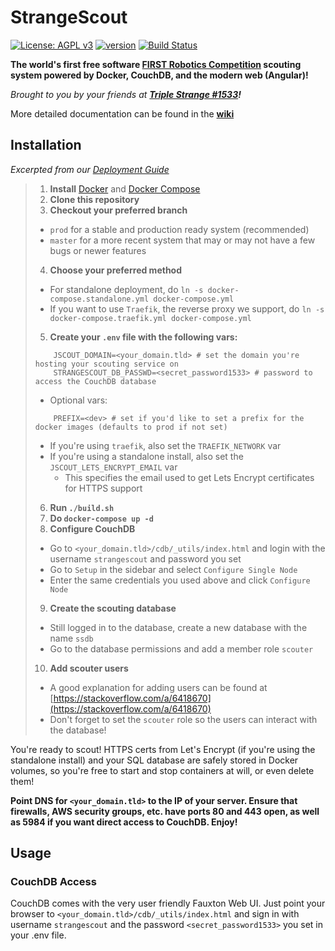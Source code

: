 # StrangeScout

[![License: AGPL v3](https://img.shields.io/badge/License-AGPL%20v3-blue.svg)](https://www.gnu.org/licenses/agpl-3.0)
[![version](https://img.shields.io/github/tag-date/triplestrange/strangescout.svg?label=version&style=flat)](https://github.com/triplestrange/StrangeScout/releases/)
[![Build Status](https://travis-ci.com/triplestrange/StrangeScout.svg?branch=master)](https://travis-ci.com/triplestrange/StrangeScout)

**The world's first free software [FIRST Robotics Competition](https://firstinspires.org) scouting system powered by Docker, CouchDB, and the modern web (Angular)!**

_Brought to you by your friends at **[Triple Strange #1533](http://ecgrobotics.org)!**_

More detailed documentation can be found in the **[wiki](https://github.com/triplestrange/StrangeScout/wiki/)**

## Installation
_Excerpted from our [Deployment Guide](https://github.com/triplestrange/StrangeScout/wiki/Deployment-Guide#deploying-the-server)_

>1. **Install** [Docker](https://docs.docker.com/install/) and [Docker Compose](https://docs.docker.com/compose/install/)
>2. **Clone this repository**
>3. **Checkout your preferred branch**
>	- `prod` for a stable and production ready system (recommended)
>	- `master` for a more recent system that may or may not have a few bugs or newer features
>4. **Choose your preferred method**
>	- For standalone deployment, do `ln -s docker-compose.standalone.yml docker-compose.yml`
>	- If you want to use `Traefik`, the reverse proxy we support, do `ln -s docker-compose.traefik.yml docker-compose.yml`
>5. **Create your `.env` file with the following vars:**
>	```
>		JSCOUT_DOMAIN=<your_domain.tld> # set the domain you're hosting your scouting service on
>		STRANGESCOUT_DB_PASSWD=<secret_password1533> # password to access the CouchDB database
>	```
>	- Optional vars:
>	```
>		PREFIX=<dev> # set if you'd like to set a prefix for the docker images (defaults to prod if not set)
>	```
>	- If you're using `traefik`, also set the `TRAEFIK_NETWORK` var
>	- If you're using a standalone install, also set the `JSCOUT_LETS_ENCRYPT_EMAIL` var
>		- This specifies the email used to get Lets Encrypt certificates for HTTPS support
>6. **Run `./build.sh`**
>7. **Do `docker-compose up -d`**
>8. **Configure CouchDB**
>	- Go to `<your_domain.tld>/cdb/_utils/index.html` and login with the username `strangescout` and password you set
>	- Go to `Setup` in the sidebar and select `Configure Single Node`
>	- Enter the same credentials you used above and click `Configure Node`
>9. **Create the scouting database**
>	- Still logged in to the database, create a new database with the name `ssdb`
>	- Go to the database permissions and add a member role `scouter`
>10. **Add scouter users**
>	- A good explanation for adding users can be found at [https://stackoverflow.com/a/6418670](https://stackoverflow.com/a/6418670)
>	- Don't forget to set the `scouter` role so the users can interact with the database!

You're ready to scout! HTTPS certs from Let's Encrypt (if you're using the standalone install) and your SQL database are safely stored in Docker volumes, so you're free to start and stop containers at will, or even delete them!

**Point DNS for `<your_domain.tld>` to the IP of your server. Ensure that firewalls, AWS security groups, etc. have ports 80 and 443 open, as well as 5984 if you want direct access to CouchDB. Enjoy!**

## Usage

### CouchDB Access
CouchDB comes with the very user friendly Fauxton Web UI. Just point your browser to `<your_domain.tld>/cdb/_utils/index.html` and sign in with username `strangescout` and the password `<secret_password1533>` you set in your .env file.
